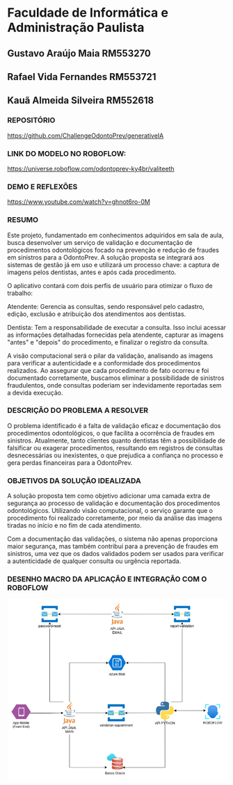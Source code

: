 # Faculdade de Informática e Administração Paulista 


## Gustavo Araújo Maia RM553270

## Rafael Vida Fernandes RM553721

## Kauã Almeida Silveira RM552618


### REPOSITÓRIO 

https://github.com/ChallengeOdontoPrev/generativeIA 

### LINK DO MODELO NO ROBOFLOW: 

https://universe.roboflow.com/odontoprev-ky4br/valiteeth


### DEMO E REFLEXÕES 

https://www.youtube.com/watch?v=ghnot6ro-0M


### RESUMO 

Este projeto, fundamentado em conhecimentos adquiridos em sala de aula, busca desenvolver um serviço de validação e documentação de procedimentos odontológicos focado na prevenção e redução de fraudes em sinistros para a OdontoPrev. A solução proposta se integrará aos sistemas de gestão já em uso e utilizará um processo chave: a captura de imagens pelos dentistas, antes e após cada procedimento.

O aplicativo contará com dois perfis de usuário para otimizar o fluxo de trabalho:

Atendente: Gerencia as consultas, sendo responsável pelo cadastro, edição, exclusão e atribuição dos atendimentos aos dentistas.

Dentista: Tem a responsabilidade de executar a consulta. Isso inclui acessar as informações detalhadas fornecidas pela atendente, capturar as imagens "antes" e "depois" do procedimento, e finalizar o registro da consulta.

A visão computacional será o pilar da validação, analisando as imagens para verificar a autenticidade e a conformidade dos procedimentos realizados. Ao assegurar que cada procedimento de fato ocorreu e foi documentado corretamente, buscamos eliminar a possibilidade de sinistros fraudulentos, onde consultas poderiam ser indevidamente reportadas sem a devida execução.
 

### DESCRIÇÃO DO PROBLEMA A RESOLVER 

O problema identificado é a falta de validação eficaz e documentação dos procedimentos odontológicos, o que facilita a ocorrência de fraudes em sinistros. Atualmente, tanto clientes quanto dentistas têm a possibilidade de falsificar ou exagerar procedimentos, resultando em registros de consultas desnecessárias ou inexistentes, o que prejudica a confiança no processo e gera perdas financeiras para a OdontoPrev. 

 

### OBJETIVOS DA SOLUÇÃO IDEALIZADA 

A solução proposta tem como objetivo adicionar uma camada extra de segurança ao processo de validação e documentação dos procedimentos odontológicos. Utilizando visão computacional, o serviço garante que o procedimento foi realizado corretamente, por meio da análise das imagens tiradas no início e no fim de cada atendimento. 

Com a documentação das validações, o sistema não apenas proporciona maior segurança, mas também contribui para a prevenção de fraudes em sinistros, uma vez que os dados validados podem ser usados para verificar a autenticidade de qualquer consulta ou urgência reportada. 

 

### DESENHO MACRO DA APLICAÇÃO E INTEGRAÇÃO COM O ROBOFLOW 

 ![Fluxo](https://github.com/ChallengeOdontoPrev/generativeIA/blob/main/fluxograma.png)


